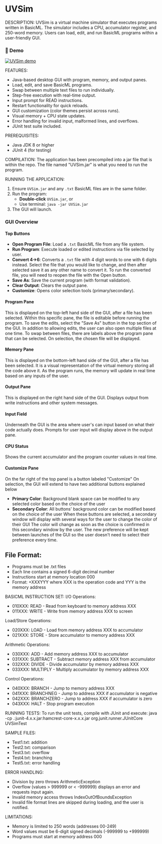 UVSim 
==========================================

DESCRIPTION:
UVSim is a virtual machine simulator that executes programs written in BasicML.
The simulator includes a CPU, accumulator register, and 250-word memory.
Users can load, edit, and run BasicML programs within a user-friendly GUI.

### 🎥 Demo
[![UVSim demo](https://img.youtube.com/vi/VojEco3saF8/maxresdefault.jpg)](https://youtu.be/VojEco3saF8)

FEATURES:
- Java-based desktop GUI with program, memory, and output panes.
- Load, edit, and save BasicML programs.
- Swap between multiple text files to run individually.
- Step-free execution with real-time output.
- Input prompt for READ instructions.
- Restart functionality for quick reloads.
- GUI customization (color themes persist across runs).
- Visual memory + CPU state updates.
- Error handling for invalid input, malformed lines, and overflows.
- JUnit test suite included.

PREREQUISITES:
- Java JDK 8 or higher
- JUnit 4 (for testing)

COMPILATION:
The application has been precompiled into a jar file that is within the repo.
The file named "UVSim.jar" is what you need to run the program.

RUNNING THE APPLICATION:
1. Ensure `UVSim.jar` and any `.txt` BasicML files are in the same folder.
2. Run the program:
    - **Double-click** `UVSim.jar`, or
    - Use terminal: `java -jar UVSim.jar`
3. The GUI will launch.

### GUI Overview

#### Top Buttons
- **Open Program File**: Load a `.txt` BasicML file from any file system.
- **Run Program**: Execute loaded or edited instructions via file selected by user.
- **Convert 4->6**: Converts a `.txt` file with 4 digit words to one with 6 digits instead.  Select the file that you would like to change, and then after selected save it as any other name to convert it.  To run the converted file, you will need to reopen the file with the Open button.
- **Save As**: Save the current program (with format validation).
- **Clear Output**: Clears the output pane.
- **Customize**: Opens color selection tools (primary/secondary).

#### Program Pane
This is displayed on the top-left hand side of the GUI, after a file has been selected.  Within
this specific pane, the file is editable before running the program.  To save the edits, select the
"Save As" button in the top section of the GUI.
In addition to allowing edits, the user can also open multiple files at one time.  To swap between files,
there are labels above the program pane that can be selected.  On selection, the chosen file will be displayed.

#### Memory Pane
This is displayed on the bottom-left hand side of the GUI, after a file has been selected.  It is a 
visual representation of the virtual memory storing all the code above it.  As the program runs, the memory
will update in real time based on any inputs of the user.

#### Output Pane
This is displayed on the right hand side of the GUI.  Displays output from write instructions and other system messages.

#### Input Field
Underneath the GUI is the area where user's can input based on what their code actually does. 
Prompts for user input will display above in the output pane.

#### CPU Status
Shows the current accumulator and the program counter values in real time.

#### Customize Pane
On the far right of the top panel is a button labeled "Customize"
On selection, the GUI will extend to have two additional buttons explained below
- **Primary Color**:  Background blank space can be modified to any selected color based on the choice of the user
- **Secondary Color**:  All buttons' background color can be modified based on the choice of the user
When these buttons are selected, a secondary window will display with several ways for the user to change the color of their GUI
The color will change as soon as the choice is confirmed in this secondary window by the user.
The new preference will be kept between launches of the GUI so the user doesn't need to select their preference every time.

## File Format:
- Programs must be .txt files
- Each line contains a signed 6-digit decimal number
- Instructions start at memory location 000
- Format: +XXXYYY where XXX is the operation code and YYY is the memory address

BASICML INSTRUCTION SET:
I/O Operations:
- 010XXX: READ - Read from keyboard to memory address XXX
- 011XXX: WRITE - Write from memory address XXX to screen

Load/Store Operations:
- 020XXX: LOAD - Load from memory address XXX to accumulator
- 021XXX: STORE - Store accumulator to memory address XXX

Arithmetic Operations:
- 030XXX: ADD - Add memory address XXX to accumulator
- 031XXX: SUBTRACT - Subtract memory address XXX from accumulator
- 032XXX: DIVIDE - Divide accumulator by memory address XXX
- 033XXX: MULTIPLY - Multiply accumulator by memory address XXX

Control Operations:
- 040XXX: BRANCH - Jump to memory address XXX
- 041XXX: BRANCHNEG - Jump to address XXX if accumulator is negative
- 042XXX: BRANCHZERO - Jump to address XXX if accumulator is zero
- 043XXX: HALT - Stop program execution

RUNNING TESTS:
To run the unit tests, compile with JUnit and execute:
java -cp .:junit-4.x.x.jar:hamcrest-core-x.x.x.jar org.junit.runner.JUnitCore UVSimTest

SAMPLE FILES:
- Test1.txt: addition
- Test2.txt: comparison
- Test3.txt: overflow
- Test4.txt: branching
- Test5.txt: error handling

ERROR HANDLING:
- Division by zero throws ArithmeticException
- Overflow (values > 999999 or < -999999) displays an error and requests input again.
- Invalid memory access throws IndexOutOfBoundsException
- Invalid file format lines are skipped during loading, and the user is notified.

LIMITATIONS:
- Memory is limited to 250 words (addresses 00-249)
- Word values must be 6-digit signed decimals (-999999 to +999999)
- Programs must start at memory address 000
